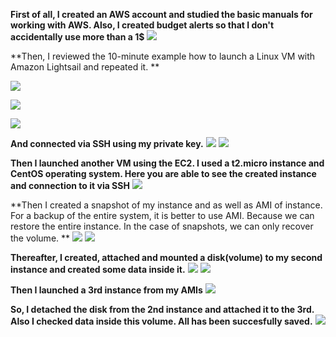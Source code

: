 **First of all, I created an AWS account and studied the basic manuals for working with AWS. Also, I created budget alerts so that I don't accidentally use more than a 1$**
![](https://github.com/AlexGurtoff/DevOps_online_Kyiv_2021Q3/blob/master/m2/task2.2/Budget_allerts.jpg)

**Then, I reviewed the 10-minute example how to launch a Linux VM with Amazon Lightsail and repeated it. **

![](https://github.com/AlexGurtoff/DevOps_online_Kyiv_2021Q3/blob/master/m2/task2.2/Create_an_instance.jpg)

![](https://github.com/AlexGurtoff/DevOps_online_Kyiv_2021Q3/blob/master/m2/task2.2/create_an_instance2.jpg)

![](https://github.com/AlexGurtoff/DevOps_online_Kyiv_2021Q3/blob/master/m2/task2.2/Connect_to_VM.jpg)

**And connected via SSH using my private key.**
![](https://github.com/AlexGurtoff/DevOps_online_Kyiv_2021Q3/blob/master/m2/task2.2/Connect_to_VM_via_MobaXterm.jpg)
![](https://github.com/AlexGurtoff/DevOps_online_Kyiv_2021Q3/blob/master/m2/task2.2/Connect_to_VM_via_MobaXterm2.jpg)

**Then I launched another VM using the EC2. I used a t2.micro instance and CentOS operating system. Here you are able to see the created instance and connection to it via SSH**
![](https://github.com/AlexGurtoff/DevOps_online_Kyiv_2021Q3/blob/master/m2/task2.2/CentOS_t2micro_created.jpg)

**Then I created a snapshot of my instance and as well as AMI of instance. For a backup of the entire system, it is better to use AMI. Because we can restore the entire instance. In the case of snapshots, we can only recover the volume. **
![](https://github.com/AlexGurtoff/DevOps_online_Kyiv_2021Q3/blob/master/m2/task2.2/Creating_a_snapshot.jpg)
![](https://github.com/AlexGurtoff/DevOps_online_Kyiv_2021Q3/blob/master/m2/task2.2/AMI_create.jpg)

**Thereafter, I created, attached and mounted a disk(volume) to my second instance and created some data inside it.**
![](https://github.com/AlexGurtoff/DevOps_online_Kyiv_2021Q3/blob/master/m2/task2.2/Disk_attach.jpg)
![](https://github.com/AlexGurtoff/DevOps_online_Kyiv_2021Q3/blob/master/m2/task2.2/Mount_disk_and_create_file.jpg)

**Then I launched a 3rd instance from my AMIs**
![](https://github.com/AlexGurtoff/DevOps_online_Kyiv_2021Q3/blob/master/m2/task2.2/Launch_instance_from_backup.jpg)

**So, I detached the disk from the 2nd instance and attached it to the 3rd. Also I checked data inside this volume. All has been succesfully saved.**
![](https://github.com/AlexGurtoff/DevOps_online_Kyiv_2021Q3/blob/master/m2/task2.2/Disk_D_attached_to_3rd_instance.jpg)